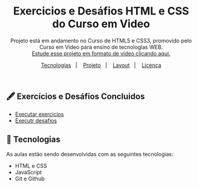 <h1 align="center"> Exercicios e Desáfios HTML e CSS do Curso em Video </h1>

<p align="center">
Projeto está em andamento no Curso de HTML5 e CSS3, promovido pelo Curso em Video para ensino de tecnologias WEB. <br/>
<a href="https://www.cursoemvideo.com">Estude esse projeto em formato de vídeo clicando aqui.</a>
</p>

<p align="center">
  <a href="#-tecnologias">Tecnologias</a>&nbsp;&nbsp;&nbsp;|&nbsp;&nbsp;&nbsp;
  <a href="#-projeto">Projeto</a>&nbsp;&nbsp;&nbsp;|&nbsp;&nbsp;&nbsp;
  <a href="#-layout">Layout</a>&nbsp;&nbsp;&nbsp;|&nbsp;&nbsp;&nbsp;
  <a href="#memo-licença">Licença</a>
</p>

<br>

## 🖋️ Exercícios e Desáfios Concluidos
<ul>
 <li><a href="#">Executar exercicios </a></li>
 <li><a href="#">Executr desafios</a></li>
 </ul>


## 🚀 Tecnologias

As aulas estão sendo desenvolvidas com as seguintes tecnologias:

- HTML e CSS
- JavaScript
- Git e Github
